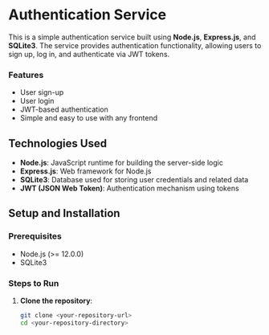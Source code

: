 # Authentication Service

This is a simple authentication service built using **Node.js**, **Express.js**, and **SQLite3**. The service provides authentication functionality, allowing users to sign up, log in, and authenticate via JWT tokens.

### Features
- User sign-up
- User login
- JWT-based authentication
- Simple and easy to use with any frontend

## Technologies Used
- **Node.js**: JavaScript runtime for building the server-side logic
- **Express.js**: Web framework for Node.js
- **SQLite3**: Database used for storing user credentials and related data
- **JWT (JSON Web Token)**: Authentication mechanism using tokens

## Setup and Installation

### Prerequisites
- Node.js (>= 12.0.0)
- SQLite3

### Steps to Run

1. **Clone the repository**:
   ```bash
   git clone <your-repository-url>
   cd <your-repository-directory>
